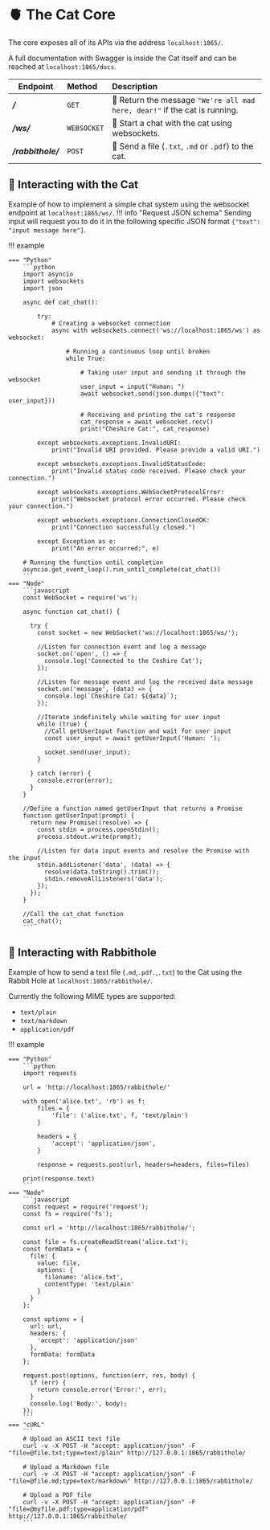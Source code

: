 # :anatomical_heart: The Cat Core

The core exposes all of its APIs via the address `localhost:1865/`.

A full documentation with Swagger is inside the Cat itself and can be reached at `localhost:1865/docs`.

| Endpoint           | Method      | Description                                                                         |
|--------------------|:------------|:------------------------------------------------------------------------------------|
| ___/___            | `GET`       | :handshake: Return the message `"We're all mad here, dear!"` if the cat is running. |
| ___/ws/___         | `WEBSOCKET` | :speech_balloon: Start a chat with the cat using websockets.                        |
| ___/rabbithole/___ | `POST`      | :rabbit: Send a file (`.txt`, `.md` or `.pdf`) to the cat.                          |

## :speech_balloon: Interacting with the Cat

Example of how to implement a simple chat system using the websocket endpoint at `localhost:1865/ws/`.
!!! info "Request JSON schema"
    Sending input will request you to do it in the following specific JSON format `{"text": "input message here"}`.

!!! example

    === "Python"
        ```python
        import asyncio
        import websockets
        import json

        async def cat_chat():

            try:
                # Creating a websocket connection
                async with websockets.connect('ws://localhost:1865/ws') as websocket:

                    # Running a continuous loop until broken
                    while True:

                        # Taking user input and sending it through the websocket
                        user_input = input("Human: ")
                        await websocket.send(json.dumps({"text": user_input}))

                        # Receiving and printing the cat's response
                        cat_response = await websocket.recv()
                        print("Cheshire Cat:", cat_response)

            except websockets.exceptions.InvalidURI:
                print("Invalid URI provided. Please provide a valid URI.")

            except websockets.exceptions.InvalidStatusCode:
                print("Invalid status code received. Please check your connection.")

            except websockets.exceptions.WebSocketProtocolError:
                print("Websocket protocol error occurred. Please check your connection.")

            except websockets.exceptions.ConnectionClosedOK:
                print("Connection successfully closed.")

            except Exception as e:
                print("An error occurred:", e)

        # Running the function until completion
        asyncio.get_event_loop().run_until_complete(cat_chat())
        ```
    === "Node"
        ```javascript
        const WebSocket = require('ws');

        async function cat_chat() {

          try {
            const socket = new WebSocket('ws://localhost:1865/ws/');

            //Listen for connection event and log a message
            socket.on('open', () => {
              console.log('Connected to the Ceshire Cat');
            });

            //Listen for message event and log the received data message
            socket.on('message', (data) => {
              console.log(`Cheshire Cat: ${data}`);
            });

            //Iterate indefinitely while waiting for user input
            while (true) {
              //Call getUserInput function and wait for user input
              const user_input = await getUserInput('Human: ');

              socket.send(user_input);
            }

          } catch (error) {
            console.error(error);
          }
        }

        //Define a function named getUserInput that returns a Promise
        function getUserInput(prompt) {
          return new Promise((resolve) => {
            const stdin = process.openStdin();
            process.stdout.write(prompt);

            //Listen for data input events and resolve the Promise with the input
            stdin.addListener('data', (data) => {
              resolve(data.toString().trim());
              stdin.removeAllListeners('data');
            });
          });
        }

        //Call the cat_chat function
        cat_chat();
        ```

## :rabbit: Interacting with Rabbithole

Example of how to send a text file (`.md`,`.pdf.`,`.txt`) to the Cat using the Rabbit Hole at `localhost:1865/rabbithole/`.

Currently the following MIME types are supported:

- `text/plain`
- `text/markdown`
- `application/pdf`

!!! example

    === "Python"
        ```python
        import requests

        url = 'http://localhost:1865/rabbithole/'

        with open('alice.txt', 'rb') as f:
            files = {
                'file': ('alice.txt', f, 'text/plain')
            }

            headers = {
                'accept': 'application/json',
            }

            response = requests.post(url, headers=headers, files=files)

        print(response.text)
        ```
    === "Node"
        ```javascript
        const request = require('request');
        const fs = require('fs');

        const url = 'http://localhost:1865/rabbithole/';

        const file = fs.createReadStream('alice.txt');
        const formData = {
          file: {
            value: file,
            options: {
              filename: 'alice.txt',
              contentType: 'text/plain'
            }
          }
        };

        const options = {
          url: url,
          headers: {
            'accept': 'application/json'
          },
          formData: formData
        };

        request.post(options, function(err, res, body) {
          if (err) {
            return console.error('Error:', err);
          }
          console.log('Body:', body);
        });
        ```
    === "cURL"
        ```
        # Upload an ASCII text file
        curl -v -X POST -H "accept: application/json" -F "file=@file.txt;type=text/plain" http://127.0.0.1:1865/rabbithole/

        # Upload a Markdown file
        curl -v -X POST -H "accept: application/json" -F "file=@file.md;type=text/markdown" http://127.0.0.1:1865/rabbithole/

        # Upload a PDF file
        curl -v -X POST -H "accept: application/json" -F "file=@myfile.pdf;type=application/pdf" http://127.0.0.1:1865/rabbithole/
        ```
